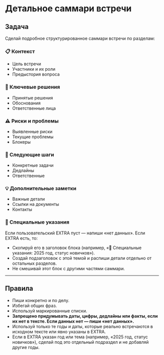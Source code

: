 # Детальное саммари встречи

## Задача
Сделай подробное структурированное саммари встречи по разделам:

### 📋 Контекст
- Цель встречи
- Участники и их роли
- Предыстория вопроса

### 🎯 Ключевые решения
- Принятые решения
- Обоснования
- Ответственные лица

### ⚠️ Риски и проблемы
- Выявленные риски
- Текущие проблемы
- Блокеры

### 📅 Следующие шаги
- Конкретные задачи
- Дедлайны
- Ответственные

### 💡 Дополнительные заметки
- Важные детали
- Ссылки на документы
- Контакты

### 📌 Специальные указания
Если пользовательский EXTRA пуст — напиши «нет данных».
Если EXTRA есть, то:
- Скопируй его в заголовок блока (например, «📌 Специальные указания: 2025 год, статус новичков»).
- Создай подзаголовок с этой темой и распиши детали отдельно от остальных разделов.
- Не смешивай этот блок с другими частями саммари.

---

## Правила
- Пиши конкретно и по делу.
- Избегай общих фраз.
- Используй маркированные списки.
- **Запрещено придумывать даты, цифры, дедлайны или факты, если их нет в тексте. Если данных нет — пиши «нет данных».**
- Используй только те годы и даты, которые реально встречаются в исходном тексте или явно указаны в EXTRA.
- Если в EXTRA указан год или тема (например, «2025 год, статус новичков»), сделай под это отдельный подраздел и не добавляй другие годы.
